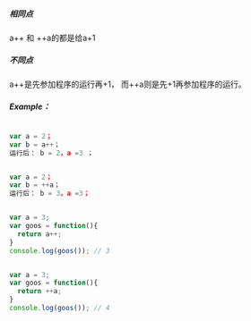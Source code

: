 ##### 相同点

a++ 和 ++a的都是给a+1

##### 不同点

a++是先参加程序的运行再+1，
而++a则是先+1再参加程序的运行。

##### Example：
```js

var a = 2；  
var b = a++；    
运行后： b = 2，a =3 ；      

```
```js

var a = 2；  
var b = ++a；    
运行后： b = 3，a =3；

```
```js

var a = 3;
var goos = function(){
  return a++;
} 
console.log(goos()); // 3

```
```js

var a = 3;
var goos = function(){
  return ++a;
} 
console.log(goos()); // 4

```
